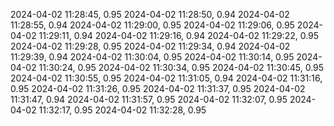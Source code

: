 2024-04-02 11:28:45, 0.95
2024-04-02 11:28:50, 0.94
2024-04-02 11:28:55, 0.94
2024-04-02 11:29:00, 0.95
2024-04-02 11:29:06, 0.95
2024-04-02 11:29:11, 0.94
2024-04-02 11:29:16, 0.94
2024-04-02 11:29:22, 0.95
2024-04-02 11:29:28, 0.95
2024-04-02 11:29:34, 0.94
2024-04-02 11:29:39, 0.94
2024-04-02 11:30:04, 0.95
2024-04-02 11:30:14, 0.95
2024-04-02 11:30:24, 0.95
2024-04-02 11:30:34, 0.95
2024-04-02 11:30:45, 0.95
2024-04-02 11:30:55, 0.95
2024-04-02 11:31:05, 0.94
2024-04-02 11:31:16, 0.95
2024-04-02 11:31:26, 0.95
2024-04-02 11:31:37, 0.95
2024-04-02 11:31:47, 0.94
2024-04-02 11:31:57, 0.95
2024-04-02 11:32:07, 0.95
2024-04-02 11:32:17, 0.95
2024-04-02 11:32:28, 0.95
